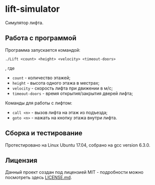 # lift-simulator
Симулятор лифта.

## Работа с программой
Программа запускается командой:
```
./Lift <count> <height> <velocity> <timeout-doors>
```
, где
* `count` - количество этажей;
* `height` - высота одного этажа в местрах;
* `velocity` - скорость лифта при движении в м/с;
* `timeout-doors` - время открытия/закрытия дверей лифта;

Команды для работы с лифтом:
* `call <n>` - вызов лифта на этаж из подъезда;
* `goto <n>` - нажать на кнопку этажа внутри лифта.

## Сборка и тестирование
Протестировано на Linux Ubuntu 17.04, собрано на gcc version 6.3.0.

## Лицензия
Данный проект создан под лицензией MIT - подробности можно посмотреть здесь [LICENSE.md](https://github.com/drobyshev/lift-simulator/blob/master/LICENSE).
